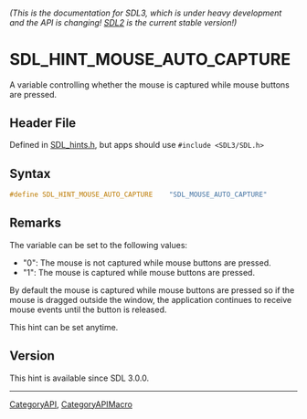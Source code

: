 ###### (This is the documentation for SDL3, which is under heavy development and the API is changing! [SDL2](https://wiki.libsdl.org/SDL2/) is the current stable version!)
# SDL_HINT_MOUSE_AUTO_CAPTURE

A variable controlling whether the mouse is captured while mouse buttons are pressed.

## Header File

Defined in [SDL_hints.h](https://github.com/libsdl-org/SDL/blob/main/include/SDL3/SDL_hints.h), but apps should use `#include <SDL3/SDL.h>`

## Syntax

```c
#define SDL_HINT_MOUSE_AUTO_CAPTURE    "SDL_MOUSE_AUTO_CAPTURE"
```

## Remarks

The variable can be set to the following values:

- "0": The mouse is not captured while mouse buttons are pressed.
- "1": The mouse is captured while mouse buttons are pressed.

By default the mouse is captured while mouse buttons are pressed so if the
mouse is dragged outside the window, the application continues to receive
mouse events until the button is released.

This hint can be set anytime.

## Version

This hint is available since SDL 3.0.0.

----
[CategoryAPI](CategoryAPI), [CategoryAPIMacro](CategoryAPIMacro)

